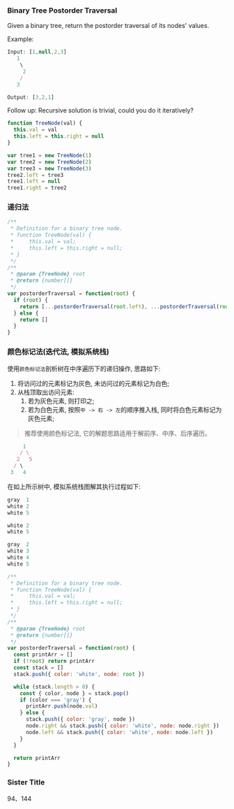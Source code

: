 ### Binary Tree Postorder Traversal

Given a binary tree, return the postorder traversal of its nodes' values.

Example:

```js
Input: [1,null,2,3]
   1
    \
     2
    /
   3
```

```js
Output: [3,2,1]
```

Follow up: Recursive solution is trivial, could you do it iteratively?

```js
function TreeNode(val) {
  this.val = val
  this.left = this.right = null
}

var tree1 = new TreeNode(1)
var tree2 = new TreeNode(2)
var tree3 = new TreeNode(3)
tree2.left = tree3
tree1.left = null
tree1.right = tree2
```

### 递归法

```js
/**
 * Definition for a binary tree node.
 * function TreeNode(val) {
 *     this.val = val;
 *     this.left = this.right = null;
 * }
 */
/**
 * @param {TreeNode} root
 * @return {number[]}
 */
var postorderTraversal = function(root) {
  if (root) {
    return [...postorderTraversal(root.left), ...postorderTraversal(root.right), root.val]
  } else {
    return []
  }
}
```

### 颜色标记法(迭代法, 模拟系统栈)

使用`颜色标记法`剖析树在中序遍历下的递归操作, 思路如下:

1. 将访问过的元素标记为灰色, 未访问过的元素标记为白色;
2. 从栈顶取出访问元素:
   1. 若为灰色元素, 则打印之;
   2. 若为白色元素, 按照`中 -> 右 -> 左`的顺序推入栈, 同时将白色元素标记为灰色元素;

> 推荐使用颜色标记法, 它的解题思路适用于解前序、中序、后序遍历。

```js
     1
    / \
   2   5
  / \
 3   4
```

在如上所示树中, 模拟系统栈图解其执行过程如下:

```js
gray  1
white 2
white 5

white 2
white 5

gray  2
white 3
white 4
white 5
```

```js
/**
 * Definition for a binary tree node.
 * function TreeNode(val) {
 *     this.val = val;
 *     this.left = this.right = null;
 * }
 */
/**
 * @param {TreeNode} root
 * @return {number[]}
 */
var postorderTraversal = function(root) {
  const printArr = []
  if (!root) return printArr
  const stack = []
  stack.push({ color: 'white', node: root })

  while (stack.length > 0) {
    const { color, node } = stack.pop()
    if (color === 'gray') {
      printArr.push(node.val)
    } else {
      stack.push({ color: 'gray', node })
      node.right && stack.push({ color: 'white', node: node.right })
      node.left && stack.push({ color: 'white', node: node.left })
    }
  }

  return printArr
}
```

### Sister Title

94、144